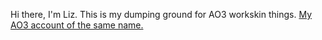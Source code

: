 Hi there, I'm Liz. This is my dumping ground for AO3 workskin things. <a href="https://archiveofourown.org/users/77angelnumbers77">My AO3 account of the same name.</a>
<!---77angelNumbers77/77angelNumbers77 is a ✨ special ✨ repository because its `README.md` (this file) appears on your GitHub profile.
You can click the Preview link to take a look at your changes.
--->

